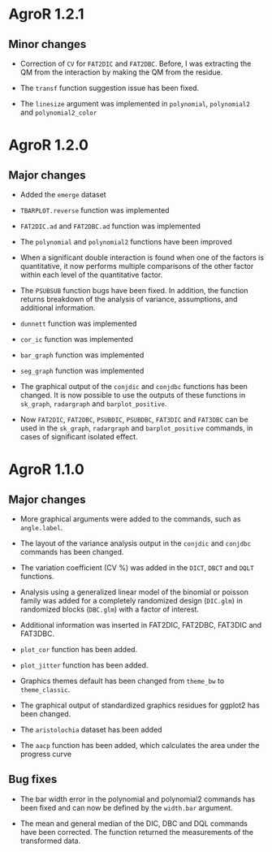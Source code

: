 # AgroR 1.2.1


## Minor changes

* Correction of `CV` for `FAT2DIC` and `FAT2DBC`. Before, I was extracting the QM from the interaction by making the QM from the residue. 

* The `transf` function suggestion issue has been fixed.

* The `linesize` argument was implemented in `polynomial`, `polynomial2` and `polynomial2_color`

# AgroR 1.2.0

## Major changes

* Added the `emerge` dataset 

* `TBARPLOT.reverse` function was implemented

* `FAT2DIC.ad` and `FAT2DBC.ad` function was implemented

* The `polynomial` and `polynomial2` functions have been improved

* When a significant double interaction is found when one of the factors is quantitative, it now performs multiple comparisons of the other factor within each level of the quantitative factor.

* The `PSUBSUB` function bugs have been fixed. In addition, the function returns breakdown of the analysis of variance, assumptions, and additional information. 

* `dunnett` function was implemented 

* `cor_ic` function was implemented 

* `bar_graph` function was implemented 

* `seg_graph` function was implemented 

* The graphical output of the `conjdic` and `conjdbc` functions has been changed. It is now possible to use the outputs of these functions in `sk_graph`, `radargraph` and `barplot_positive`.

* Now `FAT2DIC`, `FAT2DBC`, `PSUBDIC`, `PSUBDBC`, `FAT3DIC` and `FAT3DBC` can be used in the `sk_graph`, `radargraph` and `barplot_positive` commands, in cases of significant isolated effect.

# AgroR 1.1.0

## Major changes

* More graphical arguments were added to the commands, such as `angle.label`.

* The layout of the variance analysis output in the `conjdic` and `conjdbc` commands has been changed.

* The variation coefficient (CV %) was added in the `DICT`, `DBCT` and `DQLT` functions. 

* Analysis using a generalized linear model of the binomial or poisson family was added for a completely randomized design (`DIC.glm`) in randomized blocks (`DBC.glm`) with a factor of interest. 

* Additional information was inserted in FAT2DIC, FAT2DBC, FAT3DIC and FAT3DBC. 

* `plot_cor` function has been added. 

* `plot_jitter` function has been added.

* Graphics themes default has been changed from `theme_bw` to `theme_classic`. 

* The graphical output of standardized graphics residues for ggplot2 has been changed.

* The `aristolochia` dataset has been added 

* The `aacp` function has been added, which calculates the area under the progress curve 

## Bug fixes

* The bar width error in the polynomial and polynomial2 commands has been fixed and can now be defined by the `width.bar` argument.

* The mean and general median of the DIC, DBC and DQL commands have been corrected. The function returned the measurements of the transformed data. 


